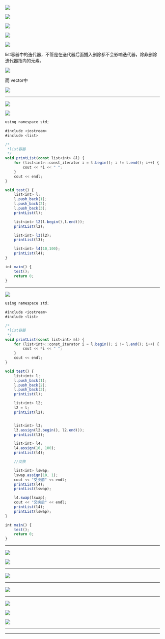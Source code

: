 

![](https://gitee.com/hxc8/images3/raw/master/img/202407172232722.jpg)









![](https://gitee.com/hxc8/images3/raw/master/img/202407172232279.jpg)



![](https://gitee.com/hxc8/images3/raw/master/img/202407172232383.jpg)



![](https://gitee.com/hxc8/images3/raw/master/img/202407172232120.jpg)



![](https://gitee.com/hxc8/images3/raw/master/img/202407172232950.jpg)



 

list容器中的迭代器，不管是在迭代器后面插入删除都不会影响迭代器，除非删除迭代器指向的元素。

![](https://gitee.com/hxc8/images3/raw/master/img/202407172232764.jpg)





而 vector中



 

![](images/9A6974F557E44E959094940876409987image.png)



---



![](https://gitee.com/hxc8/images3/raw/master/img/202407172233698.jpg)



![](https://gitee.com/hxc8/images3/raw/master/img/202407172233150.jpg)



```javascript
using namespace std;

#include <iostream>
#include <list>

/*
 *list容器
 */
void printList(const list<int> &l) {
    for (list<int>::const_iterator i = l.begin(); i != l.end(); i++) {
        cout << *i << " ";
    }
    cout << endl;
}

void test() {
    list<int> l;
    l.push_back(1);
    l.push_back(2);
    l.push_back(3);
    printList(l);

    list<int> l2(l.begin(),l.end());
    printList(l2);

    list<int> l3(l2);
    printList(l3);

    list<int> l4(10,100);
    printList(l4);
}

int main() {
    test();
    return 0;
}
```









---



![](https://gitee.com/hxc8/images3/raw/master/img/202407172233613.jpg)



```javascript
using namespace std;

#include <iostream>
#include <list>

/*
 *list容器
 */
void printList(const list<int> &l) {
    for (list<int>::const_iterator i = l.begin(); i != l.end(); i++) {
        cout << *i << " ";
    }
    cout << endl;
}

void test() {
    list<int> l;
    l.push_back(1);
    l.push_back(2);
    l.push_back(3);
    printList(l);

    list<int> l2;
    l2 = l;
    printList(l2);


    list<int> l3;
    l3.assign(l2.begin(), l2.end());
    printList(l3);

    list<int> l4;
    l4.assign(10, 100);
    printList(l4);

    //交换

    list<int> lswap;
    lswap.assign(10, 1);
    cout << "交换前" << endl;
    printList(l4);
    printList(lswap);

    l4.swap(lswap);
    cout << "交换后" << endl;
    printList(l4);
    printList(lswap);
}

int main() {
    test();
    return 0;
}
```







---



![](images/E73946BC95DA48168CD6B5B04DAF8D0Aimage.png)



![](https://gitee.com/hxc8/images3/raw/master/img/202407172233981.jpg)



---



![](https://gitee.com/hxc8/images3/raw/master/img/202407172233629.jpg)



---



![](https://gitee.com/hxc8/images3/raw/master/img/202407172233072.jpg)



---



![](https://gitee.com/hxc8/images3/raw/master/img/202407172233428.jpg)



![](https://gitee.com/hxc8/images3/raw/master/img/202407172233782.jpg)



![](https://gitee.com/hxc8/images3/raw/master/img/202407172233345.jpg)







---



---













